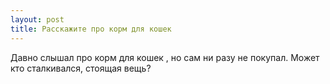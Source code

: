 ```yaml
---
layout: post 
title: Расскажите про корм для кошек 
--- 
```

Давно слышал про корм для кошек , но сам ни разу не покупал. Может кто сталкивался, стоящая вещь?